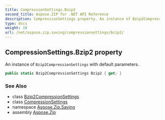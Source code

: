 ```yaml
---
title: CompressionSettings.Bzip2
second_title: Aspose.ZIP for .NET API Reference
description: CompressionSettings property. An instance of Bzip2CompressionSettings with default parameters
type: docs
weight: 10
url: /net/aspose.zip.saving/compressionsettings/bzip2/
---
```

## CompressionSettings.Bzip2 property

An instance of `Bzip2CompressionSettings` with default parameters.

```csharp
public static Bzip2CompressionSettings Bzip2 { get; }
```

### See Also

* class [Bzip2CompressionSettings](../../bzip2compressionsettings/)
* class [CompressionSettings](../)
* namespace [Aspose.Zip.Saving](../../compressionsettings/)
* assembly [Aspose.Zip](../../../)


